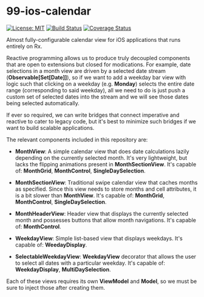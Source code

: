 # 99-ios-calendar

[![License: MIT](https://img.shields.io/badge/License-MIT-yellow.svg)](https://opensource.org/licenses/MIT)
[![Build Status](https://travis-ci.org/team99/99-ios-calendar.svg?branch=master)](https://travis-ci.org/team99/99-ios-calendar)
[![Coverage Status](https://coveralls.io/repos/github/team99/99-ios-calendar/badge.svg?branch=master)](https://coveralls.io/github/team99/99-ios-calendar?branch=master&dummy=true)

Almost fully-configurable calendar view for iOS applications that runs entirely on Rx. 

Reactive programming allows us to produce truly decoupled components that are open to extensions but closed for modications. For example, date selections in a month view are driven by a selected date stream (**Observable[Set[Date]]**), so if we want to add a weekday bar view with logic such that clicking on a weekday (e.g. **Monday**) selects the entire date range (corresponding to said weekday), all we need to do is just push a custom set of selected dates into the stream and we will see those dates being selected automatically.

If ever so required, we can write bridges that connect imperative and reactive to cater to legacy code, but it's best to minimize such bridges if we want to build scalable applications.

The relevant components included in this repository are:

- **MonthView**: A simple calendar view that does date calculations lazily depending on the currently selected month. It's very lightweight, but lacks the flipping animations present in **MonthSectionView**. It's capable of: **MonthGrid**, **MonthControl**, **SingleDaySelection**.

- **MonthSectionView**: Traditional swipe calendar view that caches months as specified. Since this view needs to store months and cell attributes, it is a bit slower than **MonthView**. It's capable of: **MonthGrid**, **MonthControl**, **SingleDaySelection**.

- **MonthHeaderView**: Header view that displays the currently selected month and possesses buttons that allow month navigations. It's capable of: **MonthControl**.

- **WeekdayView**: Simple list-based view that displays weekdays. It's capable of: **WeedayDisplay**.

- **SelectableWeekdayView**: **WeekdayView** decorator that allows the user to select all dates with a particular weekday. It's capable of: **WeekdayDisplay**, **MultiDaySelection**. 

Each of these views requires its own **ViewModel** and **Model**, so we must be sure to inject those after creating them.
